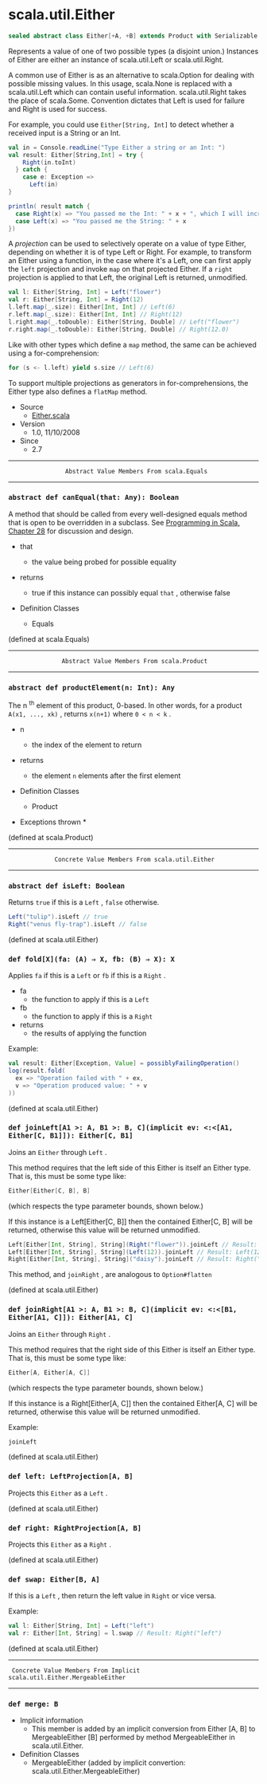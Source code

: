 
#                              scala.util.Either                              #

```scala
sealed abstract class Either[+A, +B] extends Product with Serializable
```

Represents a value of one of two possible types (a disjoint union.) Instances of
Either are either an instance of scala.util.Left or scala.util.Right.

A common use of Either is as an alternative to scala.Option for dealing with
possible missing values. In this usage, scala.None is replaced with a
scala.util.Left which can contain useful information. scala.util.Right takes the
place of scala.Some. Convention dictates that Left is used for failure and Right
is used for success.

For example, you could use `Either[String, Int]` to detect whether a received
input is a String or an Int.

```scala
val in = Console.readLine("Type Either a string or an Int: ")
val result: Either[String,Int] = try {
    Right(in.toInt)
  } catch {
    case e: Exception =>
      Left(in)
}

println( result match {
  case Right(x) => "You passed me the Int: " + x + ", which I will increment. " + x + " + 1 = " + (x+1)
  case Left(x) => "You passed me the String: " + x
})
```

A _projection_ can be used to selectively operate on a value of type Either,
depending on whether it is of type Left or Right. For example, to transform an
Either using a function, in the case where it's a Left, one can first apply the
 `left` projection and invoke `map` on that projected Either. If a `right`
projection is applied to that Left, the original Left is returned, unmodified.

```scala
val l: Either[String, Int] = Left("flower")
val r: Either[String, Int] = Right(12)
l.left.map(_.size): Either[Int, Int] // Left(6)
r.left.map(_.size): Either[Int, Int] // Right(12)
l.right.map(_.toDouble): Either[String, Double] // Left("flower")
r.right.map(_.toDouble): Either[String, Double] // Right(12.0)
```

Like with other types which define a `map` method, the same can be achieved
using a for-comprehension:

```scala
for (s <- l.left) yield s.size // Left(6)
```

To support multiple projections as generators in for-comprehensions, the Either
type also defines a `flatMap` method.

* Source
  * [Either.scala](https://github.com/scala/scala/tree/6d09a1ba5f/src/library/scala/util/Either.scala#L1)
* Version
  * 1.0, 11/10/2008
* Since
  * 2.7


--------------------------------------------------------------------------------
                    Abstract Value Members From scala.Equals
--------------------------------------------------------------------------------


### `abstract def canEqual(that: Any): Boolean`                              ###

A method that should be called from every well-designed equals method that is
open to be overridden in a subclass. See
[Programming in Scala, Chapter 28](http://www.artima.com/pins1ed/object-equality.html)
for discussion and design.

* that
  * the value being probed for possible equality
* returns
  * true if this instance can possibly equal `that` , otherwise false

* Definition Classes
  * Equals

(defined at scala.Equals)


--------------------------------------------------------------------------------
                   Abstract Value Members From scala.Product
--------------------------------------------------------------------------------


### `abstract def productElement(n: Int): Any`                               ###

The n <sup>th</sup> element of this product, 0-based. In other words, for a
product `A(x1, ..., xk)` , returns `x(n+1)` where `0 < n < k` .

* n
  * the index of the element to return
* returns
  * the element `n` elements after the first element

* Definition Classes
  * Product
* Exceptions thrown
  *

(defined at scala.Product)


--------------------------------------------------------------------------------
                 Concrete Value Members From scala.util.Either
--------------------------------------------------------------------------------


### `abstract def isLeft: Boolean`                                           ###

Returns `true` if this is a `Left` , `false` otherwise.

```scala
Left("tulip").isLeft // true
Right("venus fly-trap").isLeft // false
```

(defined at scala.util.Either)


### `def fold[X](fa: (A) ⇒ X, fb: (B) ⇒ X): X`                               ###

Applies `fa` if this is a `Left` or `fb` if this is a `Right` .

* fa
  * the function to apply if this is a `Left`
* fb
  * the function to apply if this is a `Right`
* returns
  * the results of applying the function

Example:

```scala
val result: Either[Exception, Value] = possiblyFailingOperation()
log(result.fold(
  ex => "Operation failed with " + ex,
  v => "Operation produced value: " + v
))
```

(defined at scala.util.Either)


### `def joinLeft[A1 >: A, B1 >: B, C](implicit ev: <:<[A1, Either[C, B1]]): Either[C, B1]` ###

Joins an `Either` through `Left` .

This method requires that the left side of this Either is itself an Either type.
That is, this must be some type like:

```scala
Either[Either[C, B], B]
```

(which respects the type parameter bounds, shown below.)

If this instance is a Left[Either[C, B]] then the contained Either[C, B] will be
returned, otherwise this value will be returned unmodified.

```scala
Left[Either[Int, String], String](Right("flower")).joinLeft // Result: Right("flower")
Left[Either[Int, String], String](Left(12)).joinLeft // Result: Left(12)
Right[Either[Int, String], String]("daisy").joinLeft // Result: Right("daisy")
```

This method, and `joinRight` , are analogous to `Option#flatten`

(defined at scala.util.Either)


### `def joinRight[A1 >: A, B1 >: B, C](implicit ev: <:<[B1, Either[A1, C]]): Either[A1, C]` ###

Joins an `Either` through `Right` .

This method requires that the right side of this Either is itself an Either
type. That is, this must be some type like:

```scala
Either[A, Either[A, C]]
```

(which respects the type parameter bounds, shown below.)

If this instance is a Right[Either[A, C]] then the contained Either[A, C] will
be returned, otherwise this value will be returned unmodified.

Example:

```scala
joinLeft
```

(defined at scala.util.Either)


### `def left: LeftProjection[A, B]`                                         ###

Projects this `Either` as a `Left` .

(defined at scala.util.Either)


### `def right: RightProjection[A, B]`                                       ###

Projects this `Either` as a `Right` .

(defined at scala.util.Either)


### `def swap: Either[B, A]`                                                 ###

If this is a `Left` , then return the left value in `Right` or vice versa.

Example:

```scala
val l: Either[String, Int] = Left("left")
val r: Either[Int, String] = l.swap // Result: Right("left")
```

(defined at scala.util.Either)


--------------------------------------------------------------------------------
     Concrete Value Members From Implicit scala.util.Either.MergeableEither
--------------------------------------------------------------------------------


### `def merge: B`                                                           ###

* Implicit information
  * This member is added by an implicit conversion from Either [A, B] to
    MergeableEither [B] performed by method MergeableEither in scala.util.Either.
* Definition Classes
  * MergeableEither
(added by implicit convertion: scala.util.Either.MergeableEither)
